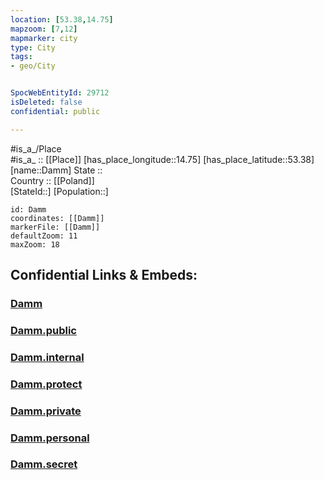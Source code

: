 ```yaml
---
location: [53.38,14.75] 
mapzoom: [7,12] 
mapmarker: city 
type: City
tags:
- geo/City


SpocWebEntityId: 29712
isDeleted: false
confidential: public

---
```

#is_a_/Place  
#is_a_ :: [[Place]] 
[has_place_longitude::14.75] 
[has_place_latitude::53.38] 
[name::Damm] 
State ::  
Country :: [[Poland]]  
[StateId::] 
[Population::] 



```leaflet
id: Damm
coordinates: [[Damm]] 
markerFile: [[Damm]] 
defaultZoom: 11 
maxZoom: 18
```


## Confidential Links & Embeds: 

### [Damm](/_Standards/Earth/Continent/Europe/Europe~East/Poland/Provinces~Poland/West_Pomeranian/City/Damm.md) 

### [Damm.public](/_public/Earth/Continent/Europe/Europe~East/Poland/Provinces~Poland/West_Pomeranian/City/Damm.public.md) 

### [Damm.internal](/_internal/Earth/Continent/Europe/Europe~East/Poland/Provinces~Poland/West_Pomeranian/City/Damm.internal.md) 

### [Damm.protect](/_protect/Earth/Continent/Europe/Europe~East/Poland/Provinces~Poland/West_Pomeranian/City/Damm.protect.md) 

### [Damm.private](/_private/Earth/Continent/Europe/Europe~East/Poland/Provinces~Poland/West_Pomeranian/City/Damm.private.md) 

### [Damm.personal](/_personal/Earth/Continent/Europe/Europe~East/Poland/Provinces~Poland/West_Pomeranian/City/Damm.personal.md) 

### [Damm.secret](/_secret/Earth/Continent/Europe/Europe~East/Poland/Provinces~Poland/West_Pomeranian/City/Damm.secret.md)

